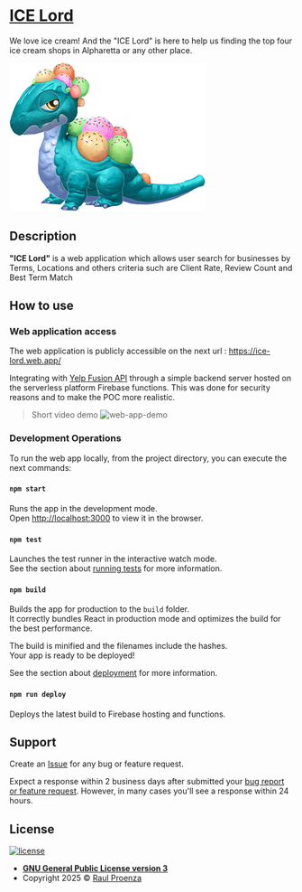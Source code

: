 # [ICE Lord](https://ice-lord.web.app)

We love ice cream! And the "ICE Lord" is here to help us finding the top four ice cream shops in Alpharetta or any other place.

![](public/assets/img/logo/ice-lord-log.png)

## Description

**"ICE Lord"** is a web application which allows user search for businesses by Terms, Locations and others criteria such are Client Rate, Review Count and Best Term Match

## How to use

### Web application access

The web application is publicly accessible on the next url : https://ice-lord.web.app/

Integrating with [Yelp Fusion API](https://www.yelp.com/developers) through a simple backend server hosted on the serverless platform Firebase functions. This was done for security reasons and to make the POC more realistic.

> Short video demo
> ![web-app-demo](docs/IceLordDemo.gif)

### Development Operations

To run the web app locally, from the project directory, you can execute the next commands:

#### `npm start`

Runs the app in the development mode.<br />
Open [http://localhost:3000](http://localhost:3000) to view it in the browser.

#### `npm test`

Launches the test runner in the interactive watch mode.<br />
See the section about [running tests](https://facebook.github.io/create-react-app/docs/running-tests) for more information.

#### `npm build`

Builds the app for production to the `build` folder.<br />
It correctly bundles React in production mode and optimizes the build for the best performance.

The build is minified and the filenames include the hashes.<br />
Your app is ready to be deployed!

See the section about [deployment](https://facebook.github.io/create-react-app/docs/deployment) for more information.

#### `npm run deploy`

Deploys the latest build to Firebase hosting and functions.

## Support

Create an [Issue](https://github.com/rproenza86/ice-lord/issues) for any bug or feature request.

Expect a response within 2 business days after submitted your [bug report or feature request](https://github.com/rproenza86/ice-lord/issues). However, in many cases you'll see a response within 24 hours.

## License

[![license](https://img.shields.io/github/license/rproenza86/events-distributor.svg)](https://github.com/rproenza86/events-distributor/blob/master/LICENSE)

-   **[GNU General Public License version 3](LICENSE)**
-   Copyright 2025 © <a href="http://raulproenza.page" target="_blank">Raul Proenza</a>

